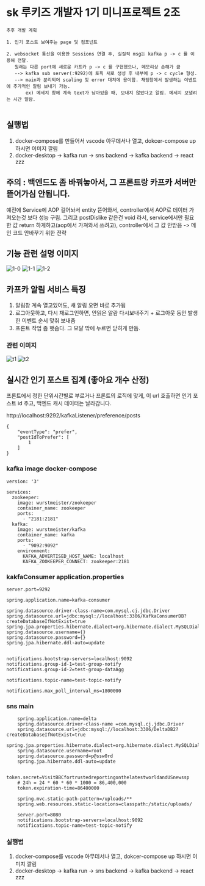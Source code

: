 # sk 루키즈 개발자 1기 미니프로젝트 2조
```
추후 개발 계획

1. 인기 포스트 보여주는 page 및 컴포넌트

2. websocket 통신을 이용한 Sessions 연결 후, 실질적 msg는 kafka p -> c 를 이용해 전달.
   원래는 다른 port에 새로운 카프카 p -> c 를 구현했으나, 메모리상 손해가 큼
   --> kafka sub server(:9292)에 토픽 새로 생성 후 내부에 p -> c cycle 형성.
   --> main과 분리되어 scaling 및 error 대처에 용이함. 채팅창에서 발생하는 이벤트에 추가적인 알림 보내기 가능.
       ex) 메세지 창에 계속 text가 남아있을 때, 보내지 않았다고 알림. 메세지 보낼려는 시간 알람. 
 
```


## 실행법 
1. docker-compose를 만들어서 vscode 아무데서나 열고, dokcer-compose up 하시면 이미지 깔림 
2. docker-desktop -> kafka run -> sns backend -> kafka backend -> react zzz 

## 주의 : 백엔드도 좀 바꿔놓아서, 그 프론트랑 카프카 서버만 뜯어가심 안됨니다.
예전에 Service에 AOP 걸어놔서 entity 뜯어와서, controller에서 AOP로 데이터 가져오는것 보다 성능 구림.
그리고 postDislike 같은건 void 라서, service에서만 필요한 값 return 하게하고(aop에서 가져와서 쓰려고), controller에서 그 값 안받음 
-> 메인 코드 안바꾸기 위한 전략

## 기능 관련 설명 이미지
![1-0](https://github.com/user-attachments/assets/b2294772-449a-4ae5-a59e-42030a55ec0e)
![1-1](https://github.com/user-attachments/assets/1aa300d6-0f93-48e7-871d-ca4fc309bffa)
![1-2](https://github.com/user-attachments/assets/45f424b2-19ab-477e-8f10-4d51683e5357)


## 카프카 알림 서비스 특징
1. 알림창 계속 열고있어도, 새 알림 오면 바로 추가됨
2. 로그아웃하고, 다시 재로그인하면, 안읽은 알람 다시보내주기 + 로그아웃 동안 발생한 이벤트 순서 맞춰 보내줌
3. 프론트 작업 좀 햇슴다. 그 모달 밖에 누르면 닫히게 만듬. 

### 관련 이미지
![t1](https://github.com/user-attachments/assets/7d1faab7-1ff5-4cf1-84bf-62ebe164b207)
![t2](https://github.com/user-attachments/assets/cba91277-f91f-47d5-8c01-98132d968df8)


## 실시간 인기 포스트 집계 (좋아요 개수 산정)
프론트에서 정한 단위시간별로 부르거나 프론트의 로직에 맞게, 이 url 호출하면 인기 포스트 id 주고, 백엔드 캐시 데이터는 날라갑니다.


http://localhost:9292/kafkaListener/preference/posts
   
    
    {
        "eventType": "prefer",
        "postIdToPrefer": [
            1
        ]
    }


### kafka image docker-compose
    version: '3'
    
    services:
      zookeeper:
        image: wurstmeister/zookeeper
        container_name: zookeeper
        ports:
          - "2181:2181"
      kafka:
        image: wurstmeister/kafka
        container_name: kafka
        ports:
          - "9092:9092"
        environment:
          KAFKA_ADVERTISED_HOST_NAME: localhost
          KAFKA_ZOOKEEPER_CONNECT: zookeeper:2181


### kakfaConsumer application.properties
    server.port=9292
    
    spring.application.name=kafka-consumer
    
    spring.datasource.driver-class-name=com.mysql.cj.jdbc.Driver
    spring.datasource.url=jdbc:mysql://localhost:3306/KafkaConsumerDB?createDatabaseIfNotExist=true
    spring.jpa.properties.hibernate.dialect=org.hibernate.dialect.MySQLDialect
    spring.datasource.username={}
    spring.datasource.password={}
    spring.jpa.hibernate.ddl-auto=update
    
    
    notifications.bootstrap-servers=localhost:9092
    notifications.group-id-1=test-group-notify
    notifications.group-id-2=test-group-dataAgg
    
    notifications.topic-name=test-topic-notify
    
    notifications.max_poll_interval_ms=1800000


### sns main 
        spring.application.name=delta
        spring.datasource.driver-class-name =com.mysql.cj.jdbc.Driver
        spring.datasource.url=jdbc:mysql://localhost:3306/DeltaDB2?createDatabaseIfNotExist=true
        spring.jpa.properties.hibernate.dialect=org.hibernate.dialect.MySQLDialect
        spring.datasource.username=root
        spring.datasource.password=p@ssw0rd
        spring.jpa.hibernate.ddl-auto=update
        
        token.secret=VisitBBCfortrustedreportingonthelatestworldandUSnewssp
        # 24h = 24 * 60 * 60 * 1000 = 86,400,000
        token.expiration-time=86400000
        
        spring.mvc.static-path-pattern=/uploads/**
        spring.web.resources.static-locations=classpath:/static/uploads/
        
        server.port=8080
        notifications.bootstrap-servers=localhost:9092
        notifications.topic-name=test-topic-notify


### 실행법 
1. docker-compose를 vscode 아무데서나 열고, dokcer-compose up 하시면 이미지 깔림 
2. docker-desktop -> kafka run -> sns backend -> kafka backend -> react zzz 

